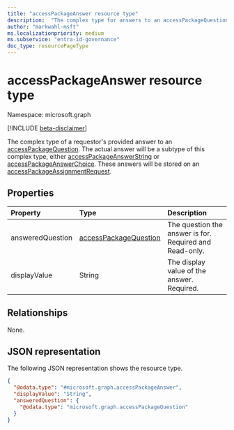 ```yaml
---
title: "accessPackageAnswer resource type"
description:  "The complex type for answers to an accessPackageQuestion that are stored on an accessPackageAssignmentRequest."
author: "markwahl-msft"
ms.localizationpriority: medium
ms.subservice: "entra-id-governance"
doc_type: resourcePageType
---
```


# accessPackageAnswer resource type

Namespace: microsoft.graph

[!INCLUDE [beta-disclaimer](../../includes/beta-disclaimer.md)]

The complex type of a requestor's provided answer to an [accessPackageQuestion](../resources/accesspackagequestion.md). The actual answer will be a subtype of this complex type, either [accessPackageAnswerString](../resources/accesspackageanswerstring.md) or [accessPackageAnswerChoice](../resources/accesspackageanswerchoice.md). These answers will be stored on an [accessPackageAssignmentRequest](../resources/accesspackageassignmentrequest.md).

## Properties
|Property|Type|Description|
|:---|:---|:---|
|answeredQuestion|[accessPackageQuestion](../resources/accesspackagequestion.md)|The question the answer is for. Required and Read-only.|
|displayValue|String|The display value of the answer. Required.|

## Relationships
None.

## JSON representation
The following JSON representation shows the resource type.
<!-- {
  "blockType": "resource",
  "@odata.type": "microsoft.graph.accessPackageAnswer"
}
-->
``` json
{
  "@odata.type": "#microsoft.graph.accessPackageAnswer",
  "displayValue": "String",
  "answeredQuestion": {
    "@odata.type": "microsoft.graph.accessPackageQuestion"
  }
}
```


